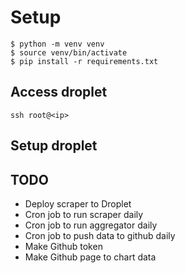 # Setup
```
$ python -m venv venv
$ source venv/bin/activate
$ pip install -r requirements.txt
```

## Access droplet
`ssh root@<ip>`

## Setup droplet

## TODO
- Deploy scraper to Droplet
- Cron job to run scraper daily
- Cron job to run aggregator daily
- Cron job to push data to github daily
- Make Github token
- Make Github page to chart data